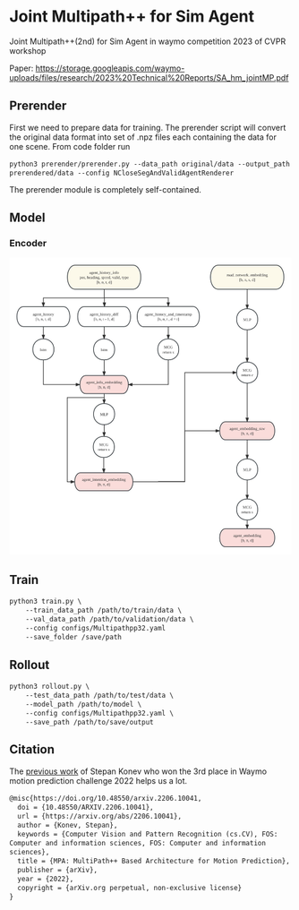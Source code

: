 # Joint Multipath++ for Sim Agent
Joint Multipath++(2nd) for Sim Agent in waymo competition 2023 of CVPR workshop

Paper: https://storage.googleapis.com/waymo-uploads/files/research/2023%20Technical%20Reports/SA_hm_jointMP.pdf

## Prerender
First we need to prepare data for training. The prerender script will convert the original data format into set of .npz files each containing the data for one scene. From code folder run
```
python3 prerender/prerender.py --data_path original/data --output_path prerendered/data --config NCloseSegAndValidAgentRenderer
```
The prerender module is completely self-contained.

## Model
### Encoder
![image](docs/encoder.jpg)

## Train
```
python3 train.py \
    --train_data_path /path/to/train/data \
    --val_data_path /path/to/validation/data \
    --config configs/Multipathpp32.yaml
    --save_folder /save/path
```

## Rollout
```
python3 rollout.py \
    --test_data_path /path/to/test/data \
    --model_path /path/to/model \
    --config configs/Multipathpp32.yaml \
    --save_path /path/to/save/output
```

## Citation
The [previous work](https://github.com/stepankonev/waymo-motion-prediction-challenge-2022-multipath-plus-plus) of Stepan Konev who won the 3rd place in Waymo motion prediction challenge 2022 helps us a lot.
```
@misc{https://doi.org/10.48550/arxiv.2206.10041,
  doi = {10.48550/ARXIV.2206.10041},
  url = {https://arxiv.org/abs/2206.10041},
  author = {Konev, Stepan},
  keywords = {Computer Vision and Pattern Recognition (cs.CV), FOS: Computer and information sciences, FOS: Computer and information sciences},
  title = {MPA: MultiPath++ Based Architecture for Motion Prediction},
  publisher = {arXiv},
  year = {2022},
  copyright = {arXiv.org perpetual, non-exclusive license}
}
```
